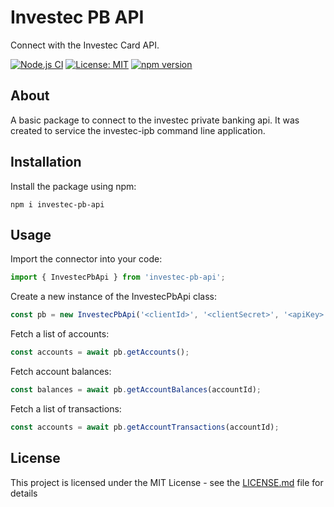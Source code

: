 # Investec PB API

Connect with the Investec Card API.

[![Node.js CI](https://github.com/devinpearson/investec-pb-api/actions/workflows/node.js.yml/badge.svg)](https://github.com/devinpearson/investec-pb-api/actions/workflows/node.js.yml)
[![License: MIT](https://img.shields.io/badge/License-MIT-yellow.svg)](https://opensource.org/licenses/MIT)
[![npm version](https://badge.fury.io/js/investec-pb-api.svg)](https://badge.fury.io/js/investec-pb-api)

## About

A basic package to connect to the investec private banking api.
It was created to service the investec-ipb command line application.

## Installation

Install the package using npm:

```
npm i investec-pb-api
```

## Usage

Import the connector into your code:

```typescript
import { InvestecPbApi } from 'investec-pb-api';
```

Create a new instance of the InvestecPbApi class:

```typescript
const pb = new InvestecPbApi('<clientId>', '<clientSecret>', '<apiKey>');
```

Fetch a list of accounts:

```typescript
const accounts = await pb.getAccounts();
```

Fetch account balances:

```typescript
const balances = await pb.getAccountBalances(accountId);
```

Fetch a list of transactions:

```typescript
const accounts = await pb.getAccountTransactions(accountId);
```

## License

This project is licensed under the MIT License - see the [LICENSE.md](LICENSE.md) file for details
